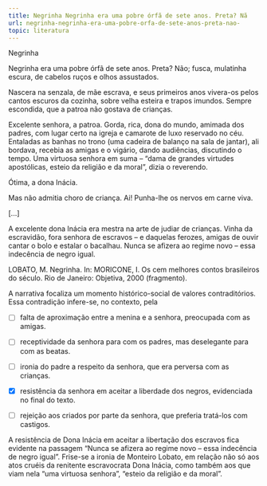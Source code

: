 ```yaml
---
title: Negrinha Negrinha era uma pobre órfã de sete anos. Preta? Nã
url: negrinha-negrinha-era-uma-pobre-orfa-de-sete-anos-preta-nao-
topic: literatura
---
```



Negrinha

Negrinha era uma pobre órfã de sete anos. Preta? Não; fusca, mulatinha escura, de cabelos ruços e olhos assustados.

Nascera na senzala, de mãe escrava, e seus primeiros anos vivera-os pelos cantos escuros da cozinha, sobre velha esteira e trapos imundos. Sempre escondida, que a patroa não gostava de crianças.

Excelente senhora, a patroa. Gorda, rica, dona do mundo, amimada dos padres, com lugar certo na igreja e camarote de luxo reservado no céu. Entaladas as banhas no trono (uma cadeira de balanço na sala de jantar), ali bordava, recebia as amigas e o vigário, dando audiências, discutindo o tempo. Uma virtuosa senhora em suma – “dama de grandes virtudes apostólicas, esteio da religião e da moral”, dizia o reverendo.

Ótima, a dona Inácia.

Mas não admitia choro de criança. Ai! Punha-lhe os nervos em carne viva.

\[...]

A excelente dona Inácia era mestra na arte de judiar de crianças. Vinha da escravidão, fora senhora de escravos – e daquelas ferozes, amigas de ouvir cantar o bolo e estalar o bacalhau. Nunca se afizera ao regime novo – essa indecência de negro igual.

LOBATO, M. Negrinha. In: MORICONE, I. Os cem melhores contos brasileiros do século. Rio de Janeiro: Objetiva, 2000 (fragmento).

A narrativa focaliza um momento histórico-social de valores contraditórios. Essa contradição infere-se, no contexto, pela



- [ ] falta de aproximação entre a menina e a senhora, preocupada com as amigas.
- [ ] receptividade da senhora para com os padres, mas deselegante para com as beatas.
- [ ] ironia do padre a respeito da senhora, que era perversa com as crianças.
- [x] resistência da senhora em aceitar a liberdade dos negros, evidenciada no final do texto.
- [ ] rejeição aos criados por parte da senhora, que preferia tratá-los com castigos.


A resistência de Dona Inácia em aceitar a libertação dos escravos fica evidente na passagem “Nunca se afizera ao regime novo – essa indecência de negro igual”. Frise-se a ironia de Monteiro Lobato, em relação não só aos atos cruéis da renitente escravocrata Dona Inácia, como também aos que viam nela “uma virtuosa senhora”, “esteio da religião e da moral”.
